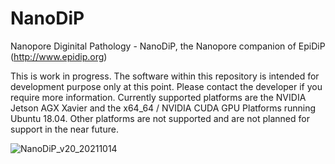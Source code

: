 # NanoDiP
Nanopore Diginital Pathology - NanoDiP, the Nanopore companion of EpiDiP (http://www.epidip.org)


This is work in progress. The software within this repository is intended for development purpose only at this point. Please contact the developer if you require more information. Currently supported platforms are the NVIDIA Jetson AGX Xavier and the x64_64 / NVIDIA CUDA GPU Platforms running Ubuntu 18.04. Other platforms are not supported and are not planned for support in the near future.

![NanoDiP_v20_20211014](https://user-images.githubusercontent.com/59837805/137954721-ff179777-ac40-4e14-898f-c23ffea3d8a5.gif)
